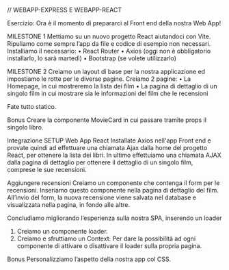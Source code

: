 // WEBAPP-EXPRESS E WEBAPP-REACT 

Esercizio:
Ora è il momento di prepararci al Front end della nostra Web App!

MILESTONE 1
Mettiamo su un nuovo progetto React aiutandoci con Vite.
Ripuliamo come sempre l’app da file e codice di esempio non necessari.
Installiamo il necessario: 
•	React Router
•	Axios (oggi non è obbligatorio installarlo, lo sarà martedì)
•	Bootstrap (se volete utilizzarlo)

MILESTONE 2
Creiamo un layout di base per la nostra applicazione ed impostiamo le rotte per le diverse pagine.
Creiamo 2 pagine:
•	La Homepage, in cui mostreremo la lista dei film
•	La pagina di dettaglio di un singolo film in cui mostrare sia le informazioni del film che le recensioni

Fate tutto statico.

Bonus
Creare la componente MovieCard in cui passare tramite props il singolo libro.

Integrazione SETUP Web App React
Installate Axios nell'app Front end e provate quindi ad effettuare una chiamata Ajax dalla home del progetto React, per ottenere la lista dei libri.
In ultimo effettuiamo una chiamata AJAX dalla pagina di dettaglio per ottenere il dettaglio di un singolo film, comprese le sue recensioni.

Aggiungere recensioni
Creiamo un componente che contenga il form per le recensioni.
Inseriamo questo componente nella pagina di dettaglio del film.
All’invio del form, la nuova recensione viene salvata nel database e visualizzata nella pagina, in fondo alle altre.

Concludiamo migliorando l’esperienza sulla nostra SPA, inserendo un loader
1. Creiamo un componente loader.
2. Creiamo e sfruttiamo un Context:
   Per dare la possibilità ad ogni componente di attivare o disattivare il loader sulla propria pagina.

Bonus
Personalizziamo l’aspetto della nostra app col CSS.
